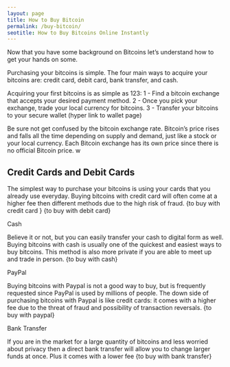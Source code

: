 ```yaml
---
layout: page
title: How to Buy Bitcoin
permalink: /buy-bitcoin/
seotitle: How to Buy Bitcoins Online Instantly
---
```

Now that you have some background on Bitcoins let’s understand how to get your hands on some.

Purchasing your bitcoins is simple. The four main ways to acquire your bitcoins are: credit card, debit card, bank transfer, and cash.

Acquiring your first bitcoins is as simple as 123:
	1 - Find a bitcoin exchange that accepts your desired payment method.
	2 - Once you pick your exchange, trade your local currency for bitcoins.
	3 - Transfer your bitcoins to your secure wallet (hyper link to wallet page) 

Be sure not get confused by the bitcoin exchange rate. Bitcoin’s price rises and falls all the time depending on supply and demand, just like a stock or your local currency. Each Bitcoin exchange has its own price since there is no official Bitcoin price. w


## Credit Cards and Debit Cards 

The simplest way to purchase your bitcoins is using your cards that you already use everyday. 
Buying bitcoins with credit card will often come at a higher fee then different methods due to the high risk of fraud.  {to buy with credit card } {to buy with debit card} 
		

Cash

Believe it or not, but you can easily transfer your cash to digital form as well. Buying bitcoins with cash is usually one of the quickest and easiest ways to buy bitcoins. This method is also more private if you are able to meet up and trade in person. {to buy with cash} 

PayPal

Buying bitcoins with Paypal is not a good way to buy, but is frequently requested since PayPal is used by millions of people. The down side of purchasing bitcoins with Paypal is like credit cards: it comes with a higher fee due to the threat of fraud and possibility of transaction reversals. 
{to buy with paypal} 

Bank Transfer 

If you are in the market for a large quantity of bitcoins and less worried about privacy then a direct bank transfer will allow you to change larger funds at once. Plus it comes with a lower fee 
{to buy with bank transfer}